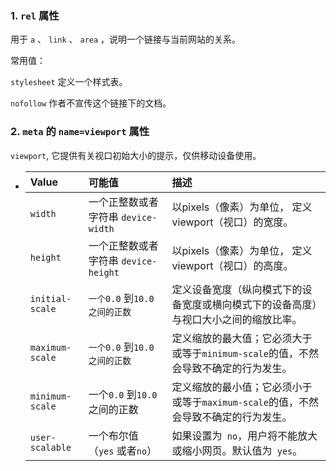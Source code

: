 ### 1. `rel` 属性

用于 `a` 、 `link` 、 `area` ，说明一个链接与当前网站的关系。

常用值：

`stylesheet` 定义一个样式表。

`nofollow` 作者不宣传这个链接下的文档。

### 2. `meta` 的 `name=viewport` 属性

`viewport`, 它提供有关视口初始大小的提示，仅供移动设备使用。

- | Value           | 可能值                               | 描述                                                         |
  | :-------------- | :----------------------------------- | :----------------------------------------------------------- |
  | `width`         | 一个正整数或者字符串 `device-width`  | 以pixels（像素）为单位， 定义viewport（视口）的宽度。        |
  | `height`        | 一个正整数或者字符串 `device-height` | 以pixels（像素）为单位， 定义viewport（视口）的高度。        |
  | `initial-scale` | `一个0.0` 到`10.0之间的正数`         | 定义设备宽度（纵向模式下的设备宽度或横向模式下的设备高度）与视口大小之间的缩放比率。 |
  | `maximum-scale` | `一个0.0` 到`10.0之间的正数`         | 定义缩放的最大值；它必须大于或等于`minimum-scale`的值，不然会导致不确定的行为发生。 |
  | `minimum-scale` | 一个`0.0` 到`10.0`之间的正数         | 定义缩放的最小值；它必须小于或等于`maximum-scale`的值，不然会导致不确定的行为发生。 |
  | `user-scalable` | 一个布尔值（`yes` 或者`no`）         | 如果设置为` no`，用户将不能放大或缩小网页。默认值为` yes`。  |

